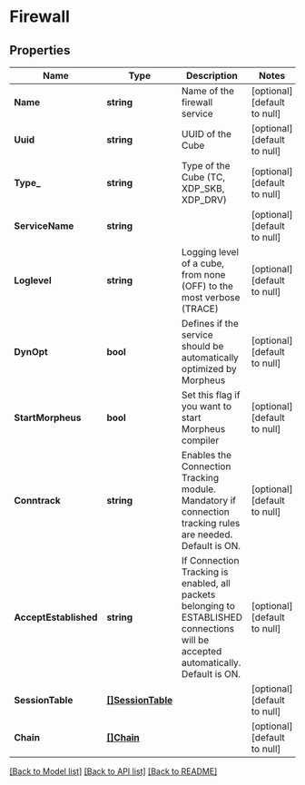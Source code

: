 # Firewall

## Properties
Name | Type | Description | Notes
------------ | ------------- | ------------- | -------------
**Name** | **string** | Name of the firewall service | [optional] [default to null]
**Uuid** | **string** | UUID of the Cube | [optional] [default to null]
**Type_** | **string** | Type of the Cube (TC, XDP_SKB, XDP_DRV) | [optional] [default to null]
**ServiceName** | **string** |  | [optional] [default to null]
**Loglevel** | **string** | Logging level of a cube, from none (OFF) to the most verbose (TRACE) | [optional] [default to null]
**DynOpt** | **bool** | Defines if the service should be automatically optimized by Morpheus | [optional] [default to null]
**StartMorpheus** | **bool** | Set this flag if you want to start Morpheus compiler | [optional] [default to null]
**Conntrack** | **string** | Enables the Connection Tracking module. Mandatory if connection tracking rules are needed. Default is ON. | [optional] [default to null]
**AcceptEstablished** | **string** | If Connection Tracking is enabled, all packets belonging to ESTABLISHED connections will be accepted automatically. Default is ON. | [optional] [default to null]
**SessionTable** | [**[]SessionTable**](SessionTable.md) |  | [optional] [default to null]
**Chain** | [**[]Chain**](Chain.md) |  | [optional] [default to null]

[[Back to Model list]](../README.md#documentation-for-models) [[Back to API list]](../README.md#documentation-for-api-endpoints) [[Back to README]](../README.md)


